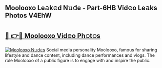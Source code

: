 ## Moolooxo Le𝚊k𝚎d N𝚞𝚍e - Part-6HB Vid𝚎o Le𝚊ks Photos V4EhW

# <h2><a href="http://fbfjtqr.evod.top/?m=Moolooxo">🔗 👉🔴 Moolooxo Vid𝚎o Ph𝚘t𝚘s</a></h2>

[![Moolooxo N𝚞d𝚎s](https://i.imgur.com/8V9OHl7.gif)](http://fbfjtqr.evod.top/?m=Moolooxo)
Social media personality Moolooxo, famous for sharing lifestyle and dance content, including dance performances and vlogs. The role Moolooxo of a public figure is to engage with and inspire the public. 
